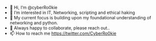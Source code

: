 - 👋 Hi, I’m @cyberRo0kie
- 👀 I’m interested in IT, Networking, scripting and ethical haking
- 🌱 My current focus is building upon my foundational understanding of networking and python.
- 💞️ Always happy to collaborate, please reach out..
- 📫 How to reach me https://twitter.com/CyberRo0kie 

<!---
cyberRo0kie/cyberRo0kie is a ✨ special ✨ repository because its `README.md` (this file) appears on your GitHub profile.
You can click the Preview link to take a look at your changes.
--->
